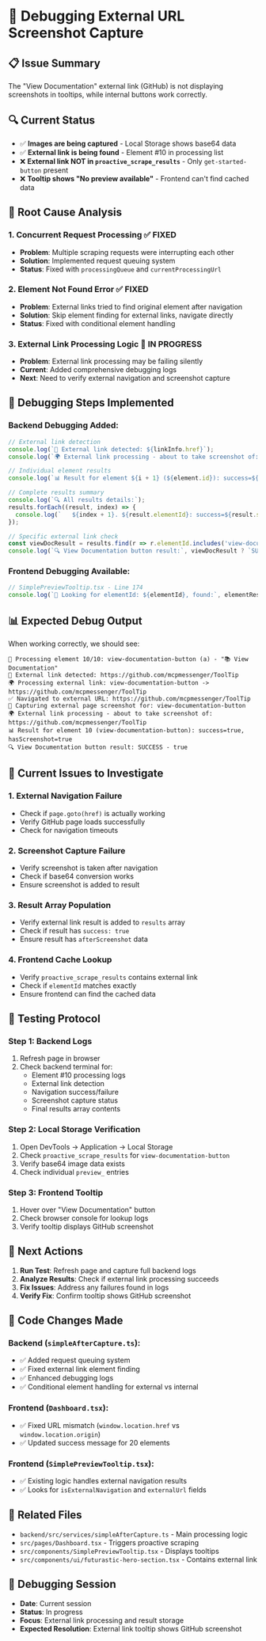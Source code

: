 # 🐛 Debugging External URL Screenshot Capture

## 📋 Issue Summary
The "View Documentation" external link (GitHub) is not displaying screenshots in tooltips, while internal buttons work correctly.

## 🔍 Current Status
- ✅ **Images are being captured** - Local Storage shows base64 data
- ✅ **External link is being found** - Element #10 in processing list
- ❌ **External link NOT in `proactive_scrape_results`** - Only `get-started-button` present
- ❌ **Tooltip shows "No preview available"** - Frontend can't find cached data

## 🎯 Root Cause Analysis

### 1. **Concurrent Request Processing** ✅ FIXED
- **Problem**: Multiple scraping requests were interrupting each other
- **Solution**: Implemented request queuing system
- **Status**: Fixed with `processingQueue` and `currentProcessingUrl`

### 2. **Element Not Found Error** ✅ FIXED  
- **Problem**: External links tried to find original element after navigation
- **Solution**: Skip element finding for external links, navigate directly
- **Status**: Fixed with conditional element handling

### 3. **External Link Processing Logic** 🔄 IN PROGRESS
- **Problem**: External link processing may be failing silently
- **Current**: Added comprehensive debugging logs
- **Next**: Need to verify external navigation and screenshot capture

## 🔧 Debugging Steps Implemented

### Backend Debugging Added:
```typescript
// External link detection
console.log(`🔗 External link detected: ${linkInfo.href}`);
console.log(`🌍 External link processing - about to take screenshot of: ${page.url()}`);

// Individual element results
console.log(`📊 Result for element ${i + 1} (${element.id}): success=${result.success}, hasScreenshot=${!!result.afterScreenshot}`);

// Complete results summary
console.log(`🔍 All results details:`);
results.forEach((result, index) => {
  console.log(`   ${index + 1}. ${result.elementId}: success=${result.success}, hasScreenshot=${!!result.afterScreenshot}, error=${result.error || 'none'}`);
});

// Specific external link check
const viewDocResult = results.find(r => r.elementId.includes('view-documentation'));
console.log(`🔍 View Documentation button result:`, viewDocResult ? `SUCCESS - ${viewDocResult.success}` : 'NOT PROCESSED');
```

### Frontend Debugging Available:
```typescript
// SimplePreviewTooltip.tsx - Line 174
console.log(`🎯 Looking for elementId: ${elementId}, found:`, elementResult ? 'Yes' : 'No');
```

## 📊 Expected Debug Output

When working correctly, we should see:
```
🎯 Processing element 10/10: view-documentation-button (a) - "📚 View Documentation"
🔗 External link detected: https://github.com/mcpmessenger/ToolTip
🌍 Processing external link: view-documentation-button -> https://github.com/mcpmessenger/ToolTip
✅ Navigated to external URL: https://github.com/mcpmessenger/ToolTip
📸 Capturing external page screenshot for: view-documentation-button
🌍 External link processing - about to take screenshot of: https://github.com/mcpmessenger/ToolTip
📊 Result for element 10 (view-documentation-button): success=true, hasScreenshot=true
🔍 View Documentation button result: SUCCESS - true
```

## 🚨 Current Issues to Investigate

### 1. **External Navigation Failure**
- Check if `page.goto(href)` is actually working
- Verify GitHub page loads successfully
- Check for navigation timeouts

### 2. **Screenshot Capture Failure**
- Verify screenshot is taken after navigation
- Check if base64 conversion works
- Ensure screenshot is added to result

### 3. **Result Array Population**
- Verify external link result is added to `results` array
- Check if result has `success: true`
- Ensure result has `afterScreenshot` data

### 4. **Frontend Cache Lookup**
- Verify `proactive_scrape_results` contains external link
- Check if `elementId` matches exactly
- Ensure frontend can find the cached data

## 🔄 Testing Protocol

### Step 1: Backend Logs
1. Refresh page in browser
2. Check backend terminal for:
   - Element #10 processing logs
   - External link detection
   - Navigation success/failure
   - Screenshot capture status
   - Final results array contents

### Step 2: Local Storage Verification
1. Open DevTools → Application → Local Storage
2. Check `proactive_scrape_results` for `view-documentation-button`
3. Verify base64 image data exists
4. Check individual `preview_` entries

### Step 3: Frontend Tooltip
1. Hover over "View Documentation" button
2. Check browser console for lookup logs
3. Verify tooltip displays GitHub screenshot

## 🎯 Next Actions

1. **Run Test**: Refresh page and capture full backend logs
2. **Analyze Results**: Check if external link processing succeeds
3. **Fix Issues**: Address any failures found in logs
4. **Verify Fix**: Confirm tooltip shows GitHub screenshot

## 📝 Code Changes Made

### Backend (`simpleAfterCapture.ts`):
- ✅ Added request queuing system
- ✅ Fixed external link element finding
- ✅ Enhanced debugging logs
- ✅ Conditional element handling for external vs internal

### Frontend (`Dashboard.tsx`):
- ✅ Fixed URL mismatch (`window.location.href` vs `window.location.origin`)
- ✅ Updated success message for 20 elements

### Frontend (`SimplePreviewTooltip.tsx`):
- ✅ Existing logic handles external navigation results
- ✅ Looks for `isExternalNavigation` and `externalUrl` fields

## 🔗 Related Files
- `backend/src/services/simpleAfterCapture.ts` - Main processing logic
- `src/pages/Dashboard.tsx` - Triggers proactive scraping
- `src/components/SimplePreviewTooltip.tsx` - Displays tooltips
- `src/components/ui/futurastic-hero-section.tsx` - Contains external link

## 📅 Debugging Session
- **Date**: Current session
- **Status**: In progress
- **Focus**: External link processing and result storage
- **Expected Resolution**: External link tooltip shows GitHub screenshot
